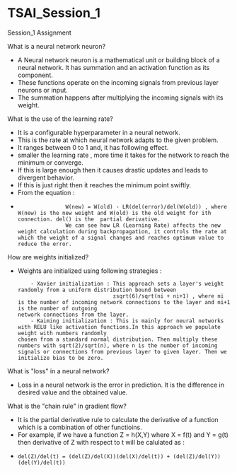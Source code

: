 # TSAI_Session_1
Session_1 Assignment

What is a neural network neuron?
- A Neural network neuron is a mathematical unit or building block of a neural network. It has summation and an activation function as its component.
- These functions operate on the incoming signals from previous layer neurons or input.
- The summation happens after multiplying the incoming signals with its weight.

What is the use of the learning rate?
- It is a configurable hyperparameter in a neural network.
- This is the rate at which neural network adapts to the given problem.
- It ranges between 0 to 1 and, it has following effect.
- smaller the learning rate , more time it takes for the network to reach the minimum or converge.
- If this is large enough then it causes drastic updates and leads to divergent behavior.
- If this is just right then it reaches the minimum point swiftly.
- From the equation :
-                    W(new) = W(old) - LR(del(error)/del(W(old)) , where W(new) is the new weight and W(old) is the old weight for ith connection. del() is the  partial derivative.
                     We can see how LR (Learning Rate) affects the new weight calculation during backpropagation, it controls the rate at which the weight of a signal changes and reaches optimum value to reduce the error.
                     
How are weights initialized?
- Weights are initialized using following strategies :

          - Xavier initialization : This approach sets a layer's weight randomly from a uniform distribution bound between
                                    ±sqrt(6)/sqrt(ni + ni+1) , where ni is the number of incoming network connections to the layer and ni+1 is the number of outgoing                                         network connections from the layer. 
          - Kaiming initialization : This is mainly for neural networks with RELU like activation functions.In this approach we populate weight with numbers randomly                                         chosen from a standard normal distribution. Then multiply these numbers with sqrt(2)/sqrt(n), where n is the number of incoming                                           signals or connections from previous layer to given layer. Then we initialize bias to be zero.

What is "loss" in a neural network?
- Loss in a neural network is the error in prediction. It is the difference in desired value and the obtained value.

What is the "chain rule" in gradient flow?
- It is the partial derivative rule to calculate the derivative of a function which is a combination of other functioins.
- For example, if we have a function Z = h(X,Y) where X = f(t) and Y = g(t) then derivative of Z with respect to t will be calulated as :
-     del(Z)/del(t) = (del(Z)/del(X))(del(X)/del(t)) + (del(Z)/del(Y))(del(Y)/del(t))  
